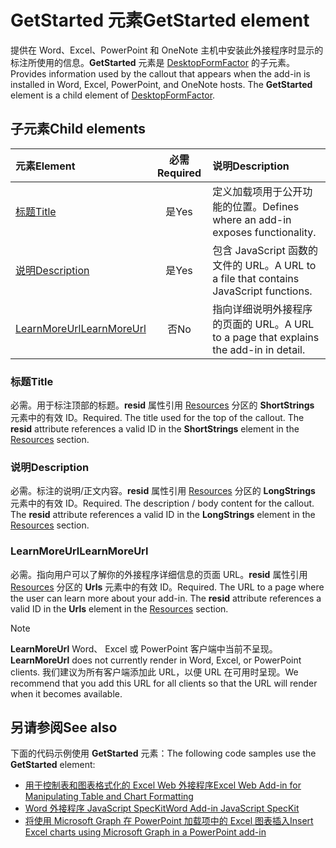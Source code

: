 # <a name="getstarted-element"></a><span data-ttu-id="9abfd-101">GetStarted 元素</span><span class="sxs-lookup"><span data-stu-id="9abfd-101">GetStarted element</span></span>

<span data-ttu-id="9abfd-p101">提供在 Word、Excel、PowerPoint 和 OneNote 主机中安装此外接程序时显示的标注所使用的信息。**GetStarted** 元素是 [DesktopFormFactor](desktopformfactor.md) 的子元素。</span><span class="sxs-lookup"><span data-stu-id="9abfd-p101">Provides information used by the callout that appears when the add-in is installed in Word, Excel, PowerPoint, and OneNote hosts. The **GetStarted** element is a child element of [DesktopFormFactor](desktopformfactor.md).</span></span>

## <a name="child-elements"></a><span data-ttu-id="9abfd-104">子元素</span><span class="sxs-lookup"><span data-stu-id="9abfd-104">Child elements</span></span>

| <span data-ttu-id="9abfd-105">元素</span><span class="sxs-lookup"><span data-stu-id="9abfd-105">Element</span></span>                       | <span data-ttu-id="9abfd-106">必需</span><span class="sxs-lookup"><span data-stu-id="9abfd-106">Required</span></span> | <span data-ttu-id="9abfd-107">说明</span><span class="sxs-lookup"><span data-stu-id="9abfd-107">Description</span></span>                                        |
|:------------------------------|:--------:|:---------------------------------------------------|
| [<span data-ttu-id="9abfd-108">标题</span><span class="sxs-lookup"><span data-stu-id="9abfd-108">Title</span></span>](#title)               | <span data-ttu-id="9abfd-109">是</span><span class="sxs-lookup"><span data-stu-id="9abfd-109">Yes</span></span>      | <span data-ttu-id="9abfd-110">定义加载项用于公开功能的位置。</span><span class="sxs-lookup"><span data-stu-id="9abfd-110">Defines where an add-in exposes functionality.</span></span>     |
| [<span data-ttu-id="9abfd-111">说明</span><span class="sxs-lookup"><span data-stu-id="9abfd-111">Description</span></span>](#description)   | <span data-ttu-id="9abfd-112">是</span><span class="sxs-lookup"><span data-stu-id="9abfd-112">Yes</span></span>      | <span data-ttu-id="9abfd-113">包含 JavaScript 函数的文件的 URL。</span><span class="sxs-lookup"><span data-stu-id="9abfd-113">A URL to a file that contains JavaScript functions.</span></span>|
| [<span data-ttu-id="9abfd-114">LearnMoreUrl</span><span class="sxs-lookup"><span data-stu-id="9abfd-114">LearnMoreUrl</span></span>](#learnmoreurl) | <span data-ttu-id="9abfd-115">否</span><span class="sxs-lookup"><span data-stu-id="9abfd-115">No</span></span>       | <span data-ttu-id="9abfd-116">指向详细说明外接程序的页面的 URL。</span><span class="sxs-lookup"><span data-stu-id="9abfd-116">A URL to a page that explains the add-in in detail.</span></span>   |

### <a name="title"></a><span data-ttu-id="9abfd-117">标题</span><span class="sxs-lookup"><span data-stu-id="9abfd-117">Title</span></span> 

<span data-ttu-id="9abfd-p102">必需。用于标注顶部的标题。**resid** 属性引用 [Resources](resources.md) 分区的 **ShortStrings** 元素中的有效 ID。</span><span class="sxs-lookup"><span data-stu-id="9abfd-p102">Required. The title used for the top of the callout. The **resid** attribute references a valid ID in the **ShortStrings** element in the [Resources](resources.md) section.</span></span>

### <a name="description"></a><span data-ttu-id="9abfd-121">说明</span><span class="sxs-lookup"><span data-stu-id="9abfd-121">Description</span></span>

<span data-ttu-id="9abfd-p103">必需。标注的说明/正文内容。**resid** 属性引用 [Resources](resources.md) 分区的 **LongStrings** 元素中的有效 ID。</span><span class="sxs-lookup"><span data-stu-id="9abfd-p103">Required. The description / body content for the callout. The **resid** attribute references a valid ID in the **LongStrings** element in the [Resources](resources.md) section.</span></span>

### <a name="learnmoreurl"></a><span data-ttu-id="9abfd-125">LearnMoreUrl</span><span class="sxs-lookup"><span data-stu-id="9abfd-125">LearnMoreUrl</span></span>

<span data-ttu-id="9abfd-p104">必需。指向用户可以了解你的外接程序详细信息的页面 URL。**resid** 属性引用 [Resources](resources.md) 分区的 **Urls** 元素中的有效 ID。</span><span class="sxs-lookup"><span data-stu-id="9abfd-p104">Required. The URL to a page where the user can learn more about your add-in. The **resid** attribute references a valid ID in the **Urls** element in the [Resources](resources.md) section.</span></span>

> [!NOTE]
> <span data-ttu-id="9abfd-129">**LearnMoreUrl** Word、 Excel 或 PowerPoint 客户端中当前不呈现。</span><span class="sxs-lookup"><span data-stu-id="9abfd-129">**LearnMoreUrl** does not currently render in Word, Excel, or PowerPoint clients.</span></span> <span data-ttu-id="9abfd-130">我们建议为所有客户端添加此 URL，以便 URL 在可用时呈现。</span><span class="sxs-lookup"><span data-stu-id="9abfd-130">We recommend that you add this URL for all clients so that the URL will render when it becomes available.</span></span> 

## <a name="see-also"></a><span data-ttu-id="9abfd-131">另请参阅</span><span class="sxs-lookup"><span data-stu-id="9abfd-131">See also</span></span>

<span data-ttu-id="9abfd-132">下面的代码示例使用 **GetStarted** 元素：</span><span class="sxs-lookup"><span data-stu-id="9abfd-132">The following code samples use the **GetStarted** element:</span></span>

* [<span data-ttu-id="9abfd-133">用于控制表和图表格式化的 Excel Web 外接程序</span><span class="sxs-lookup"><span data-stu-id="9abfd-133">Excel Web Add-in for Manipulating Table and Chart Formatting</span></span>](https://github.com/OfficeDev/Excel-Add-in-JavaScript-SalesTracker)
* [<span data-ttu-id="9abfd-134">Word 外接程序 JavaScript SpecKit</span><span class="sxs-lookup"><span data-stu-id="9abfd-134">Word Add-in JavaScript SpecKit</span></span>](https://github.com/OfficeDev/Word-Add-in-JS-SpecKit)
* [<span data-ttu-id="9abfd-135">将使用 Microsoft Graph 在 PowerPoint 加载项中的 Excel 图表插入</span><span class="sxs-lookup"><span data-stu-id="9abfd-135">Insert Excel charts using Microsoft Graph in a PowerPoint add-in</span></span>](https://github.com/OfficeDev/PowerPoint-Add-in-Microsoft-Graph-ASPNET-InsertChart)
